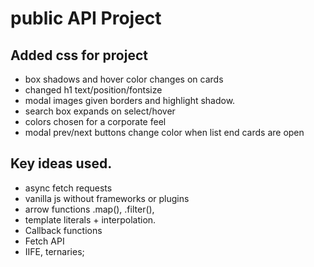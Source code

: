 # public API Project
## Added css for project

* box shadows and hover color changes on cards
* changed h1 text/position/fontsize
* modal images given borders and highlight shadow.
* search box expands on select/hover
* colors chosen for a corporate feel
* modal prev/next buttons change color when list end cards are open

## Key ideas used.

* async fetch requests
* vanilla js without frameworks or plugins
* arrow functions .map(), .filter(), 
* template literals + interpolation. 
* Callback functions 
* Fetch API
* IIFE, ternaries;
